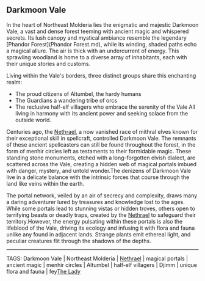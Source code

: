 ## Darkmoon Vale

In the heart of Northeast Molderia lies the enigmatic and majestic Darkmoon Vale, a vast and dense forest teeming with ancient magic and whispered secrets. Its lush canopy and mystical ambiance resemble the legendary [Phandor Forest](Phandor Forest.md), while its winding, shaded paths echo a magical allure. The air is thick with an undercurrent of energy. This sprawling woodland is home to a diverse array of inhabitants, each with their unique stories and customs. 

Living within the Vale's borders, three distinct groups share this enchanting realm:
* The proud citizens of Altumbel, the hardy humans
* The Guardians a wandering tribe of orcs
* The reclusive half-elf villagers who embrace the serenity of the Vale
All living in harmony with its ancient power and seeking solace from the outside world.

Centuries ago, the [Nethrael](../Lore/Nethrael.md), a now vanished race of mithral elves known for their exceptional skill in spellcraft, controlled Darkmoon Vale. The remnants of these ancient spellcasters can still be found throughout the forest, in the form of menhir circles left as testaments to their formidable magic. These standing stone monuments, etched with a long-forgotten elvish dialect, are scattered across the Vale, creating a hidden web of magical portals imbued with danger, mystery, and untold wonder.The denizens of Darkmoon Vale live in a delicate balance with the intrinsic forces that course through the land like veins within the earth. 

The portal network, veiled by an air of secrecy and complexity, draws many a daring adventurer lured by treasures and knowledge lost to the ages. While some portals lead to stunning vistas or hidden troves, others open to terrifying beasts or deadly traps, created by the [Nethrael](../Lore/Nethrael.md) to safeguard their territory.However, the energy pulsating within these portals is also the lifeblood of the Vale, driving its ecology and infusing it with flora and fauna unlike any found in adjacent lands. Strange plants emit ethereal light, and peculiar creatures flit through the shadows of the depths. 

---
TAGS: Darkmoon Vale | Northeast Molderia | [Nethrael](../Lore/Nethrael.md) | magical portals | ancient magic | menhir circles | Altumbel | half-elf villagers | Djimm | unique flora and fauna | fey[The Lady](../Gods/The%20Lady.md)

